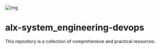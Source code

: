 ![img](https://assets.imaginablefutures.com/media/images/ALX_Logo.max-200x150.png)
# alx-system_engineering-devops
This repository is a collection of comprehensive and practical resources. 
